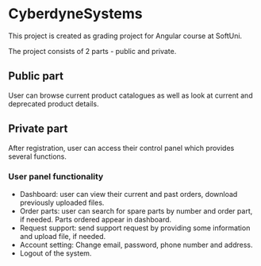 # CyberdyneSystems

This project is created as grading project for Angular course at SoftUni.

The project consists of 2 parts - public and private.

## Public part

User can browse current product catalogues as well as look at current and deprecated product details.

## Private part

After registration, user can access their control panel which provides several functions.

### User panel functionality

 - Dashboard: user can view their current and past orders, download previously uploaded files.
 - Order parts: user can search for spare parts by number and order part, if needed. Parts ordered appear in dashboard.
 - Request support: send support request by providing some information and upload file, if needed.
 - Account setting: Change email, password, phone number and address.
 - Logout of the system.
